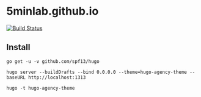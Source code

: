 # 5minlab.github.io

[![Build Status](https://travis-ci.org/5minlab/5minlab.github.io.svg?branch=master)](https://travis-ci.org/5minlab/5minlab.github.io)

## Install
```
go get -u -v github.com/spf13/hugo

hugo server --buildDrafts --bind 0.0.0.0 --theme=hugo-agency-theme --baseURL http://localhost:1313

hugo -t hugo-agency-theme

```
